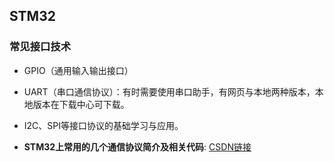 ## STM32

### 常见接口技术

- GPIO（通用输入输出接口）
- UART（串口通信协议）：有时需要使用串口助手，有网页与本地两种版本，本地版本在下载中心可下载。
- I2C、SPI等接口协议的基础学习与应用。

- **STM32上常用的几个通信协议简介及相关代码**: [CSDN链接](https://blog.csdn.net/lyj456258/article/details/125135919)